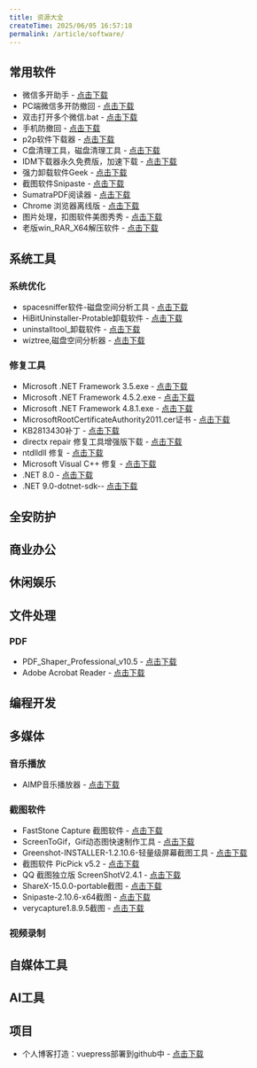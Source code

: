 ```yaml
---
title: 资源大全
createTime: 2025/06/05 16:57:18
permalink: /article/software/
---
```


## 常用软件
- 微信多开助手 - [点击下载](https://pan.quark.cn/s/819f3e7b8231)
- PC端微信多开防撤回 - [点击下载](https://pan.quark.cn/s/819f3e7b8231)
- 双击打开多个微信.bat - [点击下载](https://pan.quark.cn/s/819f3e7b8231)
- 手机防撤回 - [点击下载](https://pan.quark.cn/s/1687367ff71d)
- p2p软件下载器 - [点击下载](https://pan.quark.cn/s/33d969be75ab)
- C盘清理工具，磁盘清理工具 - [点击下载](https://pan.quark.cn/s/536018c4df90)
- IDM下载器永久免费版，加速下载 - [点击下载](https://pan.quark.cn/s/97224e8c5ec0)
- 强力卸载软件Geek - [点击下载](https://pan.quark.cn/s/580d82d2fe68)
- 截图软件Snipaste - [点击下载](https://pan.quark.cn/s/580d82d2fe68)
- SumatraPDF阅读器 - [点击下载](https://pan.quark.cn/s/945bef056362)
- Chrome 浏览器离线版 - [点击下载](https://pan.quark.cn/s/0065796ea9dc)
- 图片处理，扣图软件美图秀秀 - [点击下载](https://pan.quark.cn/s/255502a981d2)
- 老版win_RAR_X64解压软件 - [点击下载](https://pan.quark.cn/s/f79828accc89)






## 系统工具
### 系统优化
- spacesniffer软件-磁盘空间分析工具 - [点击下载](https://pan.quark.cn/s/536018c4df90)
- HiBitUninstaller-Protable卸载软件 - [点击下载](https://pan.quark.cn/s/580d82d2fe68)
- uninstalltool_卸载软件 - [点击下载](https://pan.quark.cn/s/580d82d2fe68)
- wiztree,磁盘空间分析器 - [点击下载](https://pan.quark.cn/s/536018c4df90)


### 修复工具
- Microsoft .NET Framework 3.5.exe - [点击下载](https://pan.quark.cn/s/0c252d7b4353)
- Microsoft .NET Framework 4.5.2.exe - [点击下载](https://pan.quark.cn/s/0c252d7b4353)
- Microsoft .NET Framework 4.8.1.exe - [点击下载](https://pan.quark.cn/s/0c252d7b4353)
- MicrosoftRootCertificateAuthority2011.cer证书 - [点击下载](https://pan.quark.cn/s/4b8b9bd53b9a)
- KB2813430补丁 - [点击下载](https://pan.quark.cn/s/208440aaf82e)
- directx repair 修复工具增强版下载 - [点击下载](https://pan.quark.cn/s/942662d0d457)
- ntdlldll 修复 - [点击下载](https://pan.quark.cn/s/942662d0d457)
- Microsoft Visual C++ 修复 - [点击下载](https://pan.quark.cn/s/3c6c19c49669)
- .NET 8.0 - [点击下载](https://pan.quark.cn/s/7cd47c62a3c5)
- .NET 9.0-dotnet-sdk-- [点击下载](https://pan.quark.cn/s/7cd47c62a3c5)
## 全安防护

## 商业办公

## 休闲娱乐

## 文件处理

### PDF
- PDF_Shaper_Professional_v10.5 - [点击下载](https://pan.quark.cn/s/945bef056362)
- Adobe Acrobat Reader  - [点击下载](https://pan.quark.cn/s/945bef056362)

## 编程开发

## 多媒体
### 音乐播放
- AIMP音乐播放器 - [点击下载](https://pan.quark.cn/s/b5754eb1fb1c)
  
### 截图软件
- FastStone Capture 截图软件 - [点击下载](https://pan.quark.cn/s/945bef056362)
- ScreenToGif，Gif动态图快速制作工具 - [点击下载](https://pan.quark.cn/s/a48aee844ca1)
- Greenshot-INSTALLER-1.2.10.6-轻量级屏幕截图工具 - [点击下载](https://pan.quark.cn/s/27e04a61b04a)
- 截图软件 PicPick v5.2 - [点击下载](https://pan.quark.cn/s/27e04a61b04a)
- QQ 截图独立版 ScreenShotV2.4.1 - [点击下载](https://pan.quark.cn/s/27e04a61b04a)
- ShareX-15.0.0-portable截图 - [点击下载](https://pan.quark.cn/s/27e04a61b04a)
- Snipaste-2.10.6-x64截图 - [点击下载](https://pan.quark.cn/s/27e04a61b04a)
- verycapture1.8.9.5截图 - [点击下载](https://pan.quark.cn/s/27e04a61b04a)

### 视频录制

## 自媒体工具

## AI工具

## 项目
- 个人博客打造：vuepress部署到github中 - [点击下载](https://pan.quark.cn/s/ebad1f657ad1)